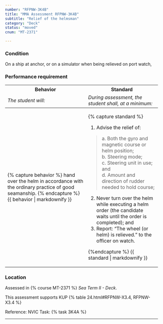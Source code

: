 ```yaml
---
number: "RFPNW-3K4B"
title: "MMA Assessment RFPNW-3K4B"
subtitle: "Relief of the helmsman"
category: "Deck"
status: "moved"
cnum: "MT-2371"

---
```

### Condition

On a ship at anchor, or on a simulator when being relieved on port watch,

### Performance requirement 

<table width='100%' class='Guidelines'>
 <thead>
 <tr>
     <th class='thirty'>Behavior</th>
     <th class='seventy'>Standard</th>
 </tr>
 <tr>
     <td><em>The student will:</em></td>
     <td><em>During assessment, the student shall, at a minimum:</em></td>
 </tr>
 </thead>
 <tbody>
 

<tr><td>

{% capture behavior %}
hand over the helm in accordance with the ordinary practice of good seamanship.
{% endcapture %}
{{ behavior | markdownify }}

</td><td>

{% capture standard %}
1. Advise the relief of:
> a. Both the gyro and magnetic course or helm position;   
>b. Steering mode;  
>c. Steering unit in use; and   
>d. Amount and direction of rudder needed to hold course;
2. Never turn over the helm while executing a helm order (the candidate waits until the order is completed); and
3. Report: “The wheel (or helm) is relieved.” to the officer on watch.

{%endcapture %}
{{ standard | markdownify }}

</td></tr>



 </tbody>
 </table>

### Location

Assessed in  {% course  MT-2371 %}  *Sea Term II - Deck*.

This assessment supports KUP {% table 24.html#RFPNW-X3.4, RFPNW-X3.4 %}

Reference: NVIC Task: {% task 3K4A  %}

***

